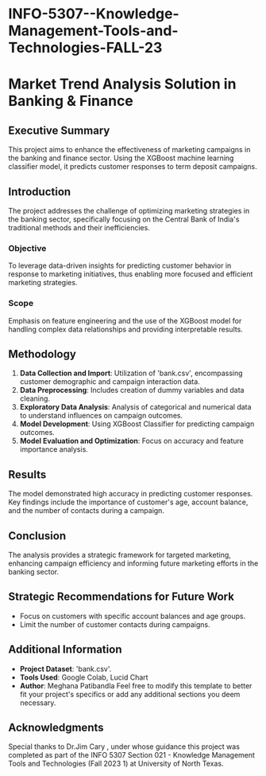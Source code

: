 # INFO-5307--Knowledge-Management-Tools-and-Technologies-FALL-23

# Market Trend Analysis Solution in Banking & Finance

## Executive Summary
This project aims to enhance the effectiveness of marketing campaigns in the banking and finance sector. Using the XGBoost machine learning classifier model, it predicts customer responses to term deposit campaigns.

## Introduction
The project addresses the challenge of optimizing marketing strategies in the banking sector, specifically focusing on the Central Bank of India's traditional methods and their inefficiencies.

### Objective
To leverage data-driven insights for predicting customer behavior in response to marketing initiatives, thus enabling more focused and efficient marketing strategies.

### Scope
Emphasis on feature engineering and the use of the XGBoost model for handling complex data relationships and providing interpretable results.

## Methodology
1. **Data Collection and Import**: Utilization of 'bank.csv', encompassing customer demographic and campaign interaction data.
2. **Data Preprocessing**: Includes creation of dummy variables and data cleaning.
3. **Exploratory Data Analysis**: Analysis of categorical and numerical data to understand influences on campaign outcomes.
4. **Model Development**: Using XGBoost Classifier for predicting campaign outcomes.
5. **Model Evaluation and Optimization**: Focus on accuracy and feature importance analysis.

## Results
The model demonstrated high accuracy in predicting customer responses. Key findings include the importance of customer's age, account balance, and the number of contacts during a campaign.

## Conclusion
The analysis provides a strategic framework for targeted marketing, enhancing campaign efficiency and informing future marketing efforts in the banking sector.

## Strategic Recommendations for Future Work
- Focus on customers with specific account balances and age groups.
- Limit the number of customer contacts during campaigns.

## Additional Information
- **Project Dataset**: 'bank.csv'.
- **Tools Used**: Google Colab, Lucid Chart
- **Author**: Meghana Patibandla 
Feel free to modify this template to better fit your project's specifics or add any additional sections you deem necessary.
## Acknowledgments
Special thanks to Dr.Jim Cary , under whose guidance this project was completed as part of the INFO 5307 Section 021 - Knowledge Management Tools and Technologies (Fall 2023 1) at University of North Texas.
